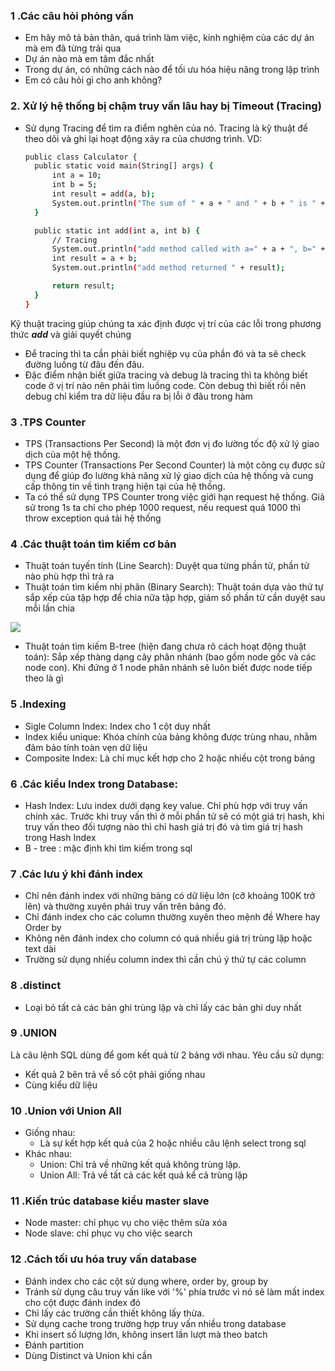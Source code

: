 ### 1 .Các câu hỏi phỏng vấn
- Em hãy mô tả bản thân, quá trình làm việc, kinh nghiệm của các dự án mà em đã từng trải qua
- Dự án nào mà em tâm đắc nhất
- Trong dự án, có những cách nào để tối ưu hóa hiệu năng trong lập trình
- Em có câu hỏi gì cho anh không?

### 2. Xử lý hệ thống bị chậm truy vấn lâu hay bị Timeout (Tracing)
- Sử dụng Tracing để tìm ra điểm nghẽn của nó. Tracing là kỹ thuật để theo dõi và ghi lại hoạt động xảy ra của chương trình. VD:
  ```sh
  public class Calculator {
    public static void main(String[] args) {
        int a = 10;
        int b = 5;
        int result = add(a, b);
        System.out.println("The sum of " + a + " and " + b + " is " + result);
    }

    public static int add(int a, int b) {
        // Tracing
        System.out.println("add method called with a=" + a + ", b=" + b);
        int result = a + b;
        System.out.println("add method returned " + result);

        return result;
    }
  }
  ```
Kỹ thuật tracing giúp chúng ta xác định được vị trí của các lỗi trong phương thức ***add*** và giải quyết chúng

- Để tracing thì ta cần phải biết nghiệp vụ của phần đó và ta sẽ check đường luồng từ đâu đến đâu. 
- Đặc điểm nhận biết giữa tracing và debug là tracing thì ta không biết code ở vị trí nào nên phải tìm luồng code. Còn debug thì biết rồi nên debug chỉ kiểm tra dữ liệu đầu ra bị lỗi ở đâu trong hàm

### 3 .TPS Counter
- TPS (Transactions Per Second) là một đơn vị đo lường tốc độ xử lý giao dịch của một hệ thống.
- TPS Counter (Transactions Per Second Counter) là một công cụ được sử dụng để giúp đo lường khả năng xử lý giao dịch của hệ thống và cung cấp thông tin về tình trạng hiện tại của hệ thống.
- Ta có thể sử dụng TPS Counter trong việc giới hạn request hệ thống. Giả sử trong 1s ta chỉ cho phép 1000 request, nếu request quá 1000 thì throw exception quá tải hệ thống

### 4 .Các thuật toán tìm kiếm cơ bản
- Thuật toán tuyến tính (Line Search): Duyệt qua từng phần tử, phần tử nào phù hợp thì trả ra
- Thuật toán tìm kiếm nhị phân (Binary Search): Thuật toán dựa vào thứ tự sắp xếp của tập hợp để chia nữa tập hợp, giảm số phần tử cần duyệt sau mỗi lần chia

![](https://blog.luyencode.net/wp-content/uploads/2018/07/thuat-toan-tim-kiem-nhi-phan-minh-hoa-code-su-dung-c-java.gif)
- Thuật toán tìm kiếm B-tree (hiện đang chưa rõ cách hoạt động thuật toán): Sắp xếp thàng dạng cây phân nhánh (bao gồm node gốc và các node con). Khi đứng ở 1 node phân nhánh sẽ luôn biết được node tiếp theo là gì

### 5 .Indexing
- Sigle Column Index: Index cho 1 cột duy nhất
- Index kiểu unique: Khóa chính của bảng không được trùng nhau, nhằm đảm bảo tính toàn vẹn dữ liệu
- Composite Index: Là chỉ mục kết hợp cho 2 hoặc nhiều cột trong bảng

### 6 .Các kiểu Index trong Database:
- Hash Index: Lưu index dưới dạng key value. Chỉ phù hợp với truy vấn chính xác. Trước khi truy vấn thì ở mỗi phần tử sẽ có một giá trị hash, khi truy vấn theo đối tượng nào thì chỉ hash giá trị đó và tìm giá trị hash trong Hash Index
- B - tree : mặc định khi tìm kiếm trong sql

### 7 .Các lưu ý khi đánh index
- Chỉ nên đánh index với những bảng có dữ liệu lớn (cỡ khoảng 100K trở lên) và thường xuyên phải truy vấn trên bảng đó.
- Chỉ đánh index cho các column thường xuyên theo mệnh đề Where hay Order by
- Không nên đánh index cho column có quá nhiều giá trị trùng lặp hoặc text dài
- Trường sử dụng nhiều column index thì cần chú ý thứ tự các column

### 8 .distinct 
- Loại bỏ tất cả các bản ghi trùng lặp và chỉ lấy các bản ghi duy nhất 

### 9 .UNION 
Là câu lệnh SQL dùng để gom kết quả từ 2 bảng với nhau.
Yêu cầu sử dụng:
  - Kết quả 2 bên trả về số cột phải giống nhau
  - Cùng kiểu dữ liệu

### 10 .Union với Union All
  - Giống nhau:
	  - Là sự kết hợp kết quả của 2 hoặc nhiều câu lệnh select trong sql
  - Khác nhau:
	  - Union: Chỉ trả về những kết quả không trùng lặp.
	  - Union All: Trả về tất cả các kết quả kể cả trùng lặp

### 11 .Kiến trúc database kiểu master slave
- Node master: chỉ phục vụ cho việc thêm sửa xóa
- Node slave: chỉ phục vụ cho việc search

### 12 .Cách tối ưu hóa truy vấn database
- Đánh index cho các cột sử dụng where, order by, group by
- Tránh sử dụng câu truy vấn like với '%' phía trước vì nó sẽ làm mất index cho cột được đánh index đó
- Chỉ lấy các trường cần thiết không lấy thừa.
- Sử dụng cache trong trường hợp truy vấn nhiều trong database
- Khi insert số lượng lớn, không insert lần lượt mà theo batch
- Đánh partition
- Dùng Distinct và Union khi cần
